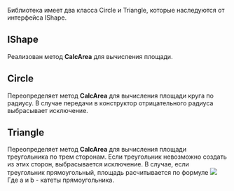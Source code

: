 Библиотека имеет два класса Circle и Triangle, которые наследуются от интерфейса IShape.

## IShape
Реализован метод **CalcArea** для вычисления площади.

## Circle
Переопределяет метод **CalcArea** для вычисления площади круга по радиусу. В случае передачи в конструктор отрицательного радиуса выбрасывает исключение.

## Triangle
Переопределяет метод **CalcArea** для вычисления площади треугольника по трем сторонам. Если треугольник невозможно создать из этих сторон, выбрасывается исключение.
В случае, если треугольник прямоугольный, площадь расчитывается по формуле ![](https://sun9-25.userapi.com/impg/LsfOJBFzlLnhVrQP7f22ZIpeitsTQNPDkjV5-A/S3ZwWsbXB5c.jpg?size=456x237&quality=96&sign=d56e06c7c2b92e5510273b742657590e&type=album)
Где a и b - катеты прямоугольника.
